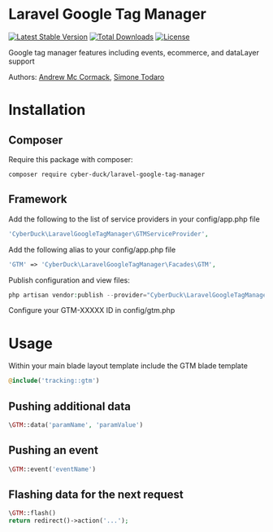 # Laravel Google Tag Manager
[![Latest Stable Version](https://poser.pugx.org/cyber-duck/laravel-google-tag-manager/v/stable)](https://packagist.org/packages/cyber-duck/laravel-alternative-mailer)
[![Total Downloads](https://poser.pugx.org/cyber-duck/laravel-google-tag-manager/downloads)](https://packagist.org/packages/cyber-duck/laravel-alternative-mailer)
[![License](https://poser.pugx.org/cyber-duck/laravel-google-tag-manager/license)](https://packagist.org/packages/cyber-duck/laravel-alternative-mailer)

Google tag manager features including events, ecommerce, and dataLayer support

Authors: [Andrew Mc Cormack](https://github.com/Andrew-Mc-Cormack), [Simone Todaro](https://github.com/SimoTod)

# Installation

## Composer

Require this package with composer:

```
composer require cyber-duck/laravel-google-tag-manager
```

## Framework

Add the following to the list of service providers in your config/app.php file

```php
'CyberDuck\LaravelGoogleTagManager\GTMServiceProvider',

```

Add the following alias to your config/app.php file

```php
'GTM' => 'CyberDuck\LaravelGoogleTagManager\Facades\GTM',
```

Publish configuration and view files:

```php
php artisan vendor:publish --provider="CyberDuck\LaravelGoogleTagManager\GTMServiceProvider"
```

Configure your GTM-XXXXX ID in config/gtm.php


# Usage

Within your main blade layout template include the GTM blade template

```php
@include('tracking::gtm')
```

## Pushing additional data
```php
\GTM::data('paramName', 'paramValue')
```

## Pushing an event
```php
\GTM::event('eventName')
```

## Flashing data for the next request
```php
\GTM::flash()
return redirect()->action('...');
```
